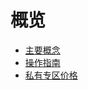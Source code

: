 # 概览


* [主要概念](/udhost/concepts)
* [操作指南](/udhost/guide)
* [私有专区价格](/udhost/price)


       
    
        